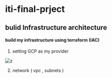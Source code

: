 # iti-final-prject #

## bulid Infrastructure architecture ##

#### build my infrastructure using terraform (IAC)

1) setting GCP as my provider

![z](https://user-images.githubusercontent.com/86315031/182568563-ef4d2963-2d88-4b2b-a653-c4310b8386b3.png)


2) network ( vpc , subnets )


